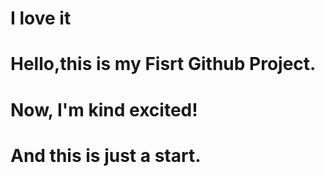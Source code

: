 # I love it
# Hello,this is my Fisrt Github Project.
# Now, I'm kind excited!
# And this is just a start.
